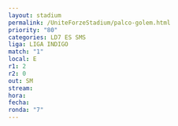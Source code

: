 ```yaml
---
layout: stadium
permalink: /UniteForzeStadium/palco-golem.html
priority: "80"
categories: LD7 ES SMS
liga: LIGA INDIGO
match: "1"
local: E
r1: 2
r2: 0
out: SM
stream: 
hora: 
fecha: 
ronda: "7"
---
```

